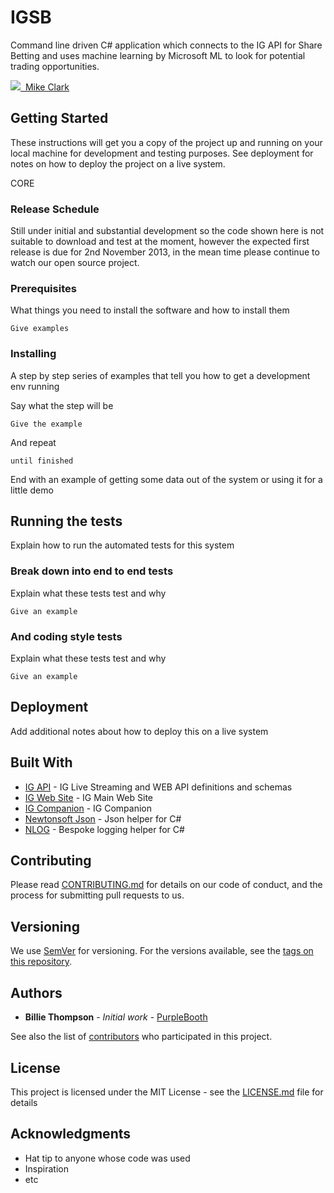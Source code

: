 ﻿# IGSB

Command line driven C# application which connects to the IG API for Share Betting and uses machine learning by Microsoft ML to look for potential trading opportunities.

<a href="https://www.linkedin.com/in/tyctak/"><img src="https://content.linkedin.com/content/dam/me/business/en-us/amp/brand-site/v2/bg/LI-Bug.svg.original.svg"/>&nbsp;&nbsp;Mike Clark</a>
## Getting Started

These instructions will get you a copy of the project up and running on your local machine for development and testing purposes. See deployment for notes on how to deploy the project on a live system.



CORE

### Release Schedule

Still under initial and substantial development so the code shown here is not suitable to download and test at the moment, however the expected first release is due for 2nd November 2013, in the mean time please continue to watch our open source project.

### Prerequisites

What things you need to install the software and how to install them

```
Give examples
```

### Installing

A step by step series of examples that tell you how to get a development env running

Say what the step will be

```
Give the example
```

And repeat

```
until finished
```

End with an example of getting some data out of the system or using it for a little demo

## Running the tests

Explain how to run the automated tests for this system

### Break down into end to end tests

Explain what these tests test and why

```
Give an example
```

### And coding style tests

Explain what these tests test and why

```
Give an example
```

## Deployment

Add additional notes about how to deploy this on a live system

## Built With

* [IG API](https://labs.ig.com/sample-apps) - IG Live Streaming and WEB API definitions and schemas
* [IG Web Site](https://www.ig.com/uk/login) - IG Main Web Site
* [IG Companion](https://labs.ig.com/sample-apps/api-companion/index.html) - IG Companion
* [Newtonsoft Json](https://www.newtonsoft.com/json) - Json helper for C#
* [NLOG](https://nlog-project.org/) - Bespoke logging helper for C#




## Contributing

Please read [CONTRIBUTING.md](https://gist.github.com/PurpleBooth/b24679402957c63ec426) for details on our code of conduct, and the process for submitting pull requests to us.

## Versioning

We use [SemVer](http://semver.org/) for versioning. For the versions available, see the [tags on this repository](https://github.com/your/project/tags). 

## Authors

* **Billie Thompson** - *Initial work* - [PurpleBooth](https://github.com/PurpleBooth)

See also the list of [contributors](https://github.com/your/project/contributors) who participated in this project.

## License

This project is licensed under the MIT License - see the [LICENSE.md](LICENSE.md) file for details

## Acknowledgments

* Hat tip to anyone whose code was used
* Inspiration
* etc
